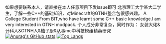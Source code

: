 如果想要联系本人，请直接在本人任意项目下发issue即可
北京理工大学某大二学生，了解一些C++的基础知识，对Minecraft的GTNH整合包很感兴趣。
A College Student From BIT,who have learnt some C++ basic knowledge.I am very interested in GTNH modpack.
个人成分非常复杂，同时作为：
女装大佬&计科人&GTNH人&柚子厨&从事mc中科技模组精英研究
[![Anurag's GitHub stats](https://github-readme-stats.vercel.app/api?username=Oldmemory1)](https://github.com/anuraghazra/github-readme-stats)
[![Top Langs](https://github-readme-stats.vercel.app/api/top-langs/?username=Oldmemory1)](https://github.com/anuraghazra/github-readme-stats)
<!--
**Oldmemory1/Oldmemory1** is a ✨ _special_ ✨ repository because its `README.md` (this file) appears on your GitHub profile.

Here are some ideas to get you started:

- 🔭 I’m currently working on ...
- 🌱 I’m currently learning ...
- 👯 I’m looking to collaborate on ...
- 🤔 I’m looking for help with ...
- 💬 Ask me about ...
- 📫 How to reach me: ...
- 😄 Pronouns: ...
- ⚡ Fun fact: ...
-->
